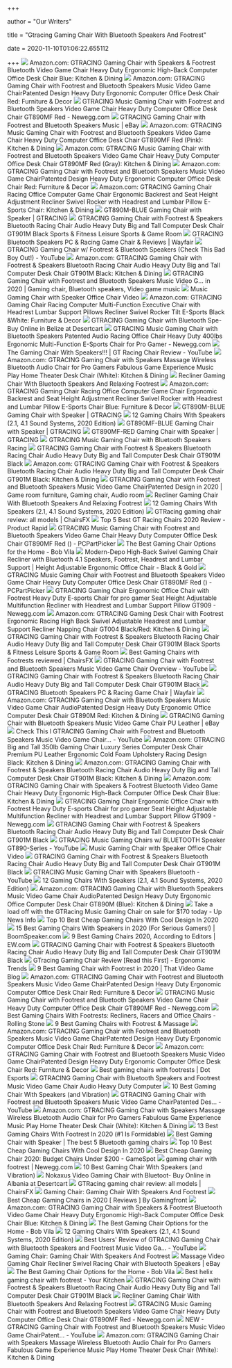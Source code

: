 +++
        
author = "Our Writers"
        
title = "Gtracing Gaming Chair With Bluetooth Speakers And Footrest"
        
date = 2020-11-10T01:06:22.655112
        
+++
[ ![](https://images-na.ssl-images-amazon.com/images/I/71p6kZn1MgL._AC_SL1500_.jpg)](https://images-na.ssl-images-amazon.com/images/I/71p6kZn1MgL._AC_SL1500_.jpg) Amazon.com: GTRACING Gaming Chair with Speakers & Footrest Bluetooth Video  Game Chair Heavy Duty Ergonomic High-Back Computer Office Desk Chair Blue:  Kitchen & Dining
[ ![](https://images-na.ssl-images-amazon.com/images/I/61D%2B6CY7TiL._AC_SY879_.jpg)](https://images-na.ssl-images-amazon.com/images/I/61D%2B6CY7TiL._AC_SY879_.jpg) Amazon.com: GTRACING Gaming Chair with Footrest and Bluetooth Speakers  Music Video Game ChairPatented Design Heavy Duty Ergonomic Computer  Office Desk Chair Red: Furniture & Decor
[ ![](https://c1.neweggimages.com/ProductImage/AF8H_132015864989015419pWHNfhhSzu.jpg)](https://c1.neweggimages.com/ProductImage/AF8H_132015864989015419pWHNfhhSzu.jpg) GTRACING Music Gaming Chair with Footrest and Bluetooth Speakers Video Game  Chair Heavy Duty Computer Office Desk Chair GT890MF Red - Newegg.com
[ ![](https://i.ebayimg.com/images/g/TJYAAOSw2d9fmV7p/s-l300.jpg)](https://i.ebayimg.com/images/g/TJYAAOSw2d9fmV7p/s-l300.jpg) GTRACING Gaming Chair with Footrest and Bluetooth Speakers Music | eBay
[ ![](https://images-na.ssl-images-amazon.com/images/I/61fE%2BCuydQL._AC_SX522_.jpg)](https://images-na.ssl-images-amazon.com/images/I/61fE%2BCuydQL._AC_SX522_.jpg) Amazon.com: GTRACING Music Gaming Chair with Footrest and Bluetooth  Speakers Video Game Chair Heavy Duty Computer Office Desk Chair GT890MF Red  (Pink): Kitchen & Dining
[ ![](https://images-na.ssl-images-amazon.com/images/I/61QYf145lYL._AC_SL1500_.jpg)](https://images-na.ssl-images-amazon.com/images/I/61QYf145lYL._AC_SL1500_.jpg) Amazon.com: GTRACING Music Gaming Chair with Footrest and Bluetooth  Speakers Video Game Chair Heavy Duty Computer Office Desk Chair GT890MF Red  (Gray): Kitchen & Dining
[ ![](https://m.media-amazon.com/images/S/aplus-media/sc/c4599e5e-6437-4fb7-a38a-39cd75f423ea.__CR0,0,970,600_PT0_SX970_V1___.jpg)](https://m.media-amazon.com/images/S/aplus-media/sc/c4599e5e-6437-4fb7-a38a-39cd75f423ea.__CR0,0,970,600_PT0_SX970_V1___.jpg) Amazon.com: GTRACING Gaming Chair with Footrest and Bluetooth Speakers  Music Video Game ChairPatented Design Heavy Duty Ergonomic Computer  Office Desk Chair Red: Furniture & Decor
[ ![](https://images-na.ssl-images-amazon.com/images/I/61IM7NU%2Bh9L._AC_SY679_.jpg)](https://images-na.ssl-images-amazon.com/images/I/61IM7NU%2Bh9L._AC_SY679_.jpg) Amazon.com: GTRACING Gaming Chair Racing Office Computer Game Chair  Ergonomic Backrest and Seat Height Adjustment Recliner Swivel Rocker with  Headrest and Lumbar Pillow E-Sports Chair: Kitchen & Dining
[ ![](https://cdn.shopify.com/s/files/1/0092/3828/2340/products/888_1000x.jpg?v=1597832520)](https://cdn.shopify.com/s/files/1/0092/3828/2340/products/888_1000x.jpg?v=1597832520) GT890M-BLUE Gaming Chair with Speaker | GTRACING
[ ![](https://images-na.ssl-images-amazon.com/images/I/71vlMEbtQZL._SL1500_.jpg)](https://images-na.ssl-images-amazon.com/images/I/71vlMEbtQZL._SL1500_.jpg) GTRACING Gaming Chair with Footrest & Speakers Bluetooth Racing Chair Audio  Heavy Duty Big and Tall Computer Desk Chair GT901M Black Sports & Fitness  Leisure Sports & Game Room
[ ![](https://secure.img1-fg.wfcdn.com/im/47538183/resize-h800-w800%5Ecompr-r85/1215/121577531/Bluetooth+Speakers+PC+%2526+Racing+Game+Chair.jpg)](https://secure.img1-fg.wfcdn.com/im/47538183/resize-h800-w800%5Ecompr-r85/1215/121577531/Bluetooth+Speakers+PC+%2526+Racing+Game+Chair.jpg) GTRACING Bluetooth Speakers PC & Racing Game Chair & Reviews | Wayfair
[ ![](https://i.ytimg.com/vi/XS0A9auydf8/mqdefault.jpg)](https://i.ytimg.com/vi/XS0A9auydf8/mqdefault.jpg) GTRACING Gaming Chair w/ Footrest & Bluetooth Speakers (Check This Bad Boy  Out!) - YouTube
[ ![](https://m.media-amazon.com/images/S/aplus-seller-content-images-us-east-1/ATVPDKIKX0DER/A25EMYIGO0RE3E/6ad7ffbd-456e-499c-9307-0a0b2acfba55._CR0,0,970,600_PT0_SX970__.jpg)](https://m.media-amazon.com/images/S/aplus-seller-content-images-us-east-1/ATVPDKIKX0DER/A25EMYIGO0RE3E/6ad7ffbd-456e-499c-9307-0a0b2acfba55._CR0,0,970,600_PT0_SX970__.jpg) Amazon.com: GTRACING Gaming Chair with Footrest & Speakers Bluetooth Racing  Chair Audio Heavy Duty Big and Tall Computer Desk Chair GT901M Black:  Kitchen & Dining
[ ![](https://i.pinimg.com/originals/71/97/08/719708ce0513fa4e9b130567323a3e77.jpg)](https://i.pinimg.com/originals/71/97/08/719708ce0513fa4e9b130567323a3e77.jpg) GTRACING Gaming Chair with Footrest and Bluetooth Speakers Music Video G...  in 2020 | Gaming chair, Bluetooth speakers, Video game music
[ ![](https://images.gamingchairi.com/music-office-gaming-chair-with-footrest-MUH5dGDkHgQj-Q.jpg)](https://images.gamingchairi.com/music-office-gaming-chair-with-footrest-MUH5dGDkHgQj-Q.jpg) Music Gaming Chair with Speaker Office Chair Video
[ ![](https://images-na.ssl-images-amazon.com/images/I/61a08dWgzrL._AC_UL320_SR238,320_.jpg)](https://images-na.ssl-images-amazon.com/images/I/61a08dWgzrL._AC_UL320_SR238,320_.jpg) Amazon.com: GTRACING Gaming Chair Racing Computer Multi-Function Executive  Chair with Headrest Lumbar Support Pillows Recliner Swivel Rocker Tilt  E-Sports Black &White: Furniture & Decor
[ ![](https://m.media-amazon.com/images/I/519ssLw0Y1L.jpg)](https://m.media-amazon.com/images/I/519ssLw0Y1L.jpg) GTRACING Gaming Chair with Bluetooth Spe- Buy Online in Belize at Desertcart
[ ![](https://c1.neweggimages.com/ProductImageCompressAll1280/AF8H_132139582718637331hRt6biV6bA.jpg)](https://c1.neweggimages.com/ProductImageCompressAll1280/AF8H_132139582718637331hRt6biV6bA.jpg) GTRACING Music Gaming Chair with Bluetooth Speakers Patented Audio Racing  Office Chair Heavy Duty 400lbs Ergonomic Multi-Function E-Sports Chair for  Pro Gamer - Newegg.com
[ ![](https://i.ytimg.com/vi/VgVWbHNAA9Q/maxresdefault.jpg)](https://i.ytimg.com/vi/VgVWbHNAA9Q/maxresdefault.jpg) The Gaming Chair With Speakers!!! | GT Racing Chair Review - YouTube
[ ![](https://images-na.ssl-images-amazon.com/images/I/71wNUCN%2BgsL._AC_SL1500_.jpg)](https://images-na.ssl-images-amazon.com/images/I/71wNUCN%2BgsL._AC_SL1500_.jpg) Amazon.com: GTRACING Gaming Chair with Speakers Massage Wireless Bluetooth  Audio Chair for Pro Gamers Fabulous Game Experience Music Play Home Theater  Desk Chair (White): Kitchen & Dining
[ ![](https://beyondboxgifts.com/wp-content/uploads/2020/04/GTRacing-Gaming-Chair-with-Bluetooth-Speakers-And-A-Recliner-Footrest-1.jpg)](https://beyondboxgifts.com/wp-content/uploads/2020/04/GTRacing-Gaming-Chair-with-Bluetooth-Speakers-And-A-Recliner-Footrest-1.jpg) Recliner Gaming Chair With Bluetooth Speakers And Relaxing Footrest
[ ![](https://images-na.ssl-images-amazon.com/images/I/61vcLx4X8rL._AC_UL320_SR202,320_.jpg)](https://images-na.ssl-images-amazon.com/images/I/61vcLx4X8rL._AC_UL320_SR202,320_.jpg) Amazon.com: GTRACING Gaming Chair Racing Office Computer Game Chair  Ergonomic Backrest and Seat Height Adjustment Recliner Swivel Rocker with  Headrest and Lumbar Pillow E-Sports Chair Blue: Furniture & Decor
[ ![](https://cdn.shopifycdn.net/s/files/1/0092/3828/2340/products/1_f984d758-9e4a-4f3a-805b-318ecfda2483_600x.jpg?v=1603260812)](https://cdn.shopifycdn.net/s/files/1/0092/3828/2340/products/1_f984d758-9e4a-4f3a-805b-318ecfda2483_600x.jpg?v=1603260812) GT890M-BLUE Gaming Chair with Speaker | GTRACING
[ ![](https://gamingchairshunter.com/wp-content/uploads/bluetooth-massage-gaming-chair-with-airbags-and-speakers.jpg)](https://gamingchairshunter.com/wp-content/uploads/bluetooth-massage-gaming-chair-with-airbags-and-speakers.jpg) 12 Gaming Chairs With Speakers (2.1, 4.1 Sound Systems, 2020 Edition)
[ ![](https://cdn.shopify.com/s/files/1/0092/3828/2340/products/3_d583bc80-3871-461b-b08b-994b399c186e_1000x.jpg?v=1597832327)](https://cdn.shopify.com/s/files/1/0092/3828/2340/products/3_d583bc80-3871-461b-b08b-994b399c186e_1000x.jpg?v=1597832327) GT890MF-BLUE Gaming Chair with Speaker | GTRACING
[ ![](http://cdn.shopify.com/s/files/1/0092/3828/2340/products/890MF-Blue6_grande.jpg?v=1603941481)](http://cdn.shopify.com/s/files/1/0092/3828/2340/products/890MF-Blue6_grande.jpg?v=1603941481) GT890MF-RED Gaming Chair with Speaker | GTRACING
[ ![](https://images.gamingreview.biz/l-m/music-gaming-chair-with-bluetooth-speakers-audio.jpg)](https://images.gamingreview.biz/l-m/music-gaming-chair-with-bluetooth-speakers-audio.jpg) GTRACING Music Gaming Chair with Bluetooth Speakers Racing
[ ![](https://images-na.ssl-images-amazon.com/images/I/71tvMyixlbL._SL1482_.jpg)](https://images-na.ssl-images-amazon.com/images/I/71tvMyixlbL._SL1482_.jpg) GTRACING Gaming Chair with Footrest & Speakers Bluetooth Racing Chair Audio  Heavy Duty Big and Tall Computer Desk Chair GT901M Black
[ ![](https://m.media-amazon.com/images/I/61H6mDYixUL._AC_UL400_.jpg)](https://m.media-amazon.com/images/I/61H6mDYixUL._AC_UL400_.jpg) Amazon.com: GTRACING Gaming Chair with Footrest & Speakers Bluetooth Racing  Chair Audio Heavy Duty Big and Tall Computer Desk Chair GT901M Black:  Kitchen & Dining
[ ![](https://i.pinimg.com/474x/0b/aa/16/0baa16f3da72b6713d975fea72e68cbf.jpg)](https://i.pinimg.com/474x/0b/aa/16/0baa16f3da72b6713d975fea72e68cbf.jpg) GTRACING Gaming Chair with Footrest and Bluetooth Speakers Music Video Game  ChairPatented Design in 2020 | Game room furniture, Gaming chair, Audio  room
[ ![](https://beyondboxgifts.com/wp-content/uploads/2020/04/GTRacing-Gaming-Chair-with-Bluetooth-Speakers-And-A-Recliner-Footrest-3.jpg)](https://beyondboxgifts.com/wp-content/uploads/2020/04/GTRacing-Gaming-Chair-with-Bluetooth-Speakers-And-A-Recliner-Footrest-3.jpg) Recliner Gaming Chair With Bluetooth Speakers And Relaxing Footrest
[ ![](https://gamingchairshunter.com/wp-content/uploads/best-gaming-chair-with-speakers-for-2020.jpg)](https://gamingchairshunter.com/wp-content/uploads/best-gaming-chair-with-speakers-for-2020.jpg) 12 Gaming Chairs With Speakers (2.1, 4.1 Sound Systems, 2020 Edition)
[ ![](https://chairsfx.com/wp-content/uploads/2020/06/gtracing-2020-gaming-chairs.jpg)](https://chairsfx.com/wp-content/uploads/2020/06/gtracing-2020-gaming-chairs.jpg) GTRacing gaming chair review: all models | ChairsFX
[ ![](https://productrapid.com/wp-content/uploads/2020/04/Best-GT-Racing-Chair.jpg)](https://productrapid.com/wp-content/uploads/2020/04/Best-GT-Racing-Chair.jpg) Top 5 Best GT Racing Chairs 2020 Review - Product Rapid
[ ![](https://images-na.ssl-images-amazon.com/images/I/5126ViYV5CL.jpg)](https://images-na.ssl-images-amazon.com/images/I/5126ViYV5CL.jpg) GTRACING Music Gaming Chair with Footrest and Bluetooth Speakers Video Game  Chair Heavy Duty Computer Office Desk Chair GT890MF Red () - PCPartPicker
[ ![](https://s3-production.bobvila.com/articles/wp-content/uploads/2020/10/Best_Gaming_Chair_GTRACINGGamingChairwithSpeakersFootrest-300x300.jpg)](https://s3-production.bobvila.com/articles/wp-content/uploads/2020/10/Best_Gaming_Chair_GTRACINGGamingChairwithSpeakersFootrest-300x300.jpg) The Best Gaming Chair Options for the Home - Bob Vila
[ ![](https://img-s.yoybuy.com/images/I/718RuTqmmBL.jpg)](https://img-s.yoybuy.com/images/I/718RuTqmmBL.jpg) Modern-Depo High-Back Swivel Gaming Chair Recliner with Bluetooth 4.1  Speakers, Footrest, Headrest and Lumbar Support | Height Adjustable  Ergonomic Office Chair - Black & Gold
[ ![](https://images-na.ssl-images-amazon.com/images/I/51h9tVehrnL.jpg)](https://images-na.ssl-images-amazon.com/images/I/51h9tVehrnL.jpg) GTRACING Music Gaming Chair with Footrest and Bluetooth Speakers Video Game  Chair Heavy Duty Computer Office Desk Chair GT890MF Red () - PCPartPicker
[ ![](https://c1.neweggimages.com/ProductImage/AF8HS200918zLtbd.jpg)](https://c1.neweggimages.com/ProductImage/AF8HS200918zLtbd.jpg) GTRACING Gaming Chair Ergonomic Office Chair with Footrest Heavy Duty  E-sports Chair for pro gamer Seat Height Adjustable Multifunction Recliner  with Headrest and Lumbar Support Pillow GT909 - Newegg.com
[ ![](https://images-na.ssl-images-amazon.com/images/I/61yFQUu-IlL._AC_SY879_.jpg)](https://images-na.ssl-images-amazon.com/images/I/61yFQUu-IlL._AC_SY879_.jpg) Amazon.com: GTRACING Gaming Desk Chair with Footrest Ergonomic Racing High  Back Swivel Adjustable Headrest and Lumbar Support Recliner Napping Chair  GT004 Black/Red: Kitchen & Dining
[ ![](https://m.media-amazon.com/images/I/71jV-WOioBL.jpg)](https://m.media-amazon.com/images/I/71jV-WOioBL.jpg) GTRACING Gaming Chair with Footrest & Speakers Bluetooth Racing Chair Audio  Heavy Duty Big and Tall Computer Desk Chair GT901M Black Sports & Fitness  Leisure Sports & Game Room
[ ![](https://chairsfx.com/wp-content/uploads/2020/02/gaming-chair-footrest-article.jpg)](https://chairsfx.com/wp-content/uploads/2020/02/gaming-chair-footrest-article.jpg) Best Gaming Chairs with Footrests reviewed | ChairsFX
[ ![](https://i.ytimg.com/vi/ayl26UGhGtY/maxresdefault.jpg)](https://i.ytimg.com/vi/ayl26UGhGtY/maxresdefault.jpg) GTRACING Gaming Chair with Footrest and Bluetooth Speakers Music Video Game  Chair Overview - YouTube
[ ![](https://images-na.ssl-images-amazon.com/images/I/513kxp50%2BTL.jpg)](https://images-na.ssl-images-amazon.com/images/I/513kxp50%2BTL.jpg) GTRACING Gaming Chair with Footrest & Speakers Bluetooth Racing Chair Audio  Heavy Duty Big and Tall Computer Desk Chair GT901M Black
[ ![](https://secure.img1-fg.wfcdn.com/im/74930370/resize-h800-w800%5Ecompr-r85/1203/120325770/Bluetooth+Speakers+PC+%2526+Racing+Game+Chair.jpg)](https://secure.img1-fg.wfcdn.com/im/74930370/resize-h800-w800%5Ecompr-r85/1203/120325770/Bluetooth+Speakers+PC+%2526+Racing+Game+Chair.jpg) GTRACING Bluetooth Speakers PC & Racing Game Chair | Wayfair
[ ![](https://m.media-amazon.com/images/I/619rXonITKL._AC_UL400_.jpg)](https://m.media-amazon.com/images/I/619rXonITKL._AC_UL400_.jpg) Amazon.com: GTRACING Gaming Chair with Bluetooth Speakers Music Video Game  Chair AudioPatented Design Heavy Duty Ergonomic Office Computer Desk Chair  GT890M Red: Kitchen & Dining
[ ![](https://i.ebayimg.com/images/g/miwAAOSwUxJdOsyQ/s-l300.jpg)](https://i.ebayimg.com/images/g/miwAAOSwUxJdOsyQ/s-l300.jpg) GTRACING Gaming Chair with Bluetooth Speakers Music Video Game Chair PU  Leather | eBay
[ ![](https://i.ytimg.com/vi/PqZLsn4pAwg/maxresdefault.jpg)](https://i.ytimg.com/vi/PqZLsn4pAwg/maxresdefault.jpg) Check This l GTRACING Gaming Chair with Footrest and Bluetooth Speakers  Music Video Game Chair... - YouTube
[ ![](https://images-na.ssl-images-amazon.com/images/I/615y3M90n1L._AC_SL1500_.jpg)](https://images-na.ssl-images-amazon.com/images/I/615y3M90n1L._AC_SL1500_.jpg) Amazon.com: GTRACING Big and Tall 350lb Gaming Chair Luxury Series Computer  Desk Chair Premium PU Leather Ergonomic Cold Foam Upholstery Racing Design  Black: Kitchen & Dining
[ ![](https://images-na.ssl-images-amazon.com/images/I/71zA8M4O7XL._AC_SL1500_.jpg)](https://images-na.ssl-images-amazon.com/images/I/71zA8M4O7XL._AC_SL1500_.jpg) Amazon.com: GTRACING Gaming Chair with Footrest & Speakers Bluetooth Racing  Chair Audio Heavy Duty Big and Tall Computer Desk Chair GT901M Black:  Kitchen & Dining
[ ![](https://m.media-amazon.com/images/S/aplus-media/sc/f3568ecf-08c9-4744-86f3-1603617f911e.__CR0,0,970,600_PT0_SX970_V1___.jpg)](https://m.media-amazon.com/images/S/aplus-media/sc/f3568ecf-08c9-4744-86f3-1603617f911e.__CR0,0,970,600_PT0_SX970_V1___.jpg) Amazon.com: GTRACING Gaming Chair with Speakers & Footrest Bluetooth Video  Game Chair Heavy Duty Ergonomic High-Back Computer Office Desk Chair Blue:  Kitchen & Dining
[ ![](https://c1.neweggimages.com/ProductImage/AF8H_1321395753808433869lwCxVJ5CW.jpg)](https://c1.neweggimages.com/ProductImage/AF8H_1321395753808433869lwCxVJ5CW.jpg) GTRACING Gaming Chair Ergonomic Office Chair with Footrest Heavy Duty  E-sports Chair for pro gamer Seat Height Adjustable Multifunction Recliner  with Headrest and Lumbar Support Pillow GT909 - Newegg.com
[ ![](https://images-na.ssl-images-amazon.com/images/I/610GX2zyMlL._SL1200_.jpg)](https://images-na.ssl-images-amazon.com/images/I/610GX2zyMlL._SL1200_.jpg) GTRACING Gaming Chair with Footrest & Speakers Bluetooth Racing Chair Audio  Heavy Duty Big and Tall Computer Desk Chair GT901M Black
[ ![](https://i.ytimg.com/vi/BuwOEcDTUOI/hqdefault.jpg)](https://i.ytimg.com/vi/BuwOEcDTUOI/hqdefault.jpg) GTRACING Music Gaming Chairs w/ BLUETOOTH Speaker GT890-Series - YouTube
[ ![](https://images.gamingchairi.com/l-m/music-office-gaming-chair-with-footrest-MUH5dGDkHgQj-Q.jpg)](https://images.gamingchairi.com/l-m/music-office-gaming-chair-with-footrest-MUH5dGDkHgQj-Q.jpg) Music Gaming Chair with Speaker Office Chair Video
[ ![](https://m.media-amazon.com/images/I/71aZENEDmXL._AC_UL400_.jpg)](https://m.media-amazon.com/images/I/71aZENEDmXL._AC_UL400_.jpg) GTRACING Gaming Chair with Footrest & Speakers Bluetooth Racing Chair Audio  Heavy Duty Big and Tall Computer Desk Chair GT901M Black
[ ![](https://i.ytimg.com/vi/2t83HjNwMGc/hqdefault.jpg)](https://i.ytimg.com/vi/2t83HjNwMGc/hqdefault.jpg) GTRACING Music Gaming Chair with Speakers Bluetooth - YouTube
[ ![](https://gamingchairshunter.com/wp-content/uploads/cheap-blue-gaming-chair-without-bluetooth-speakers.jpg)](https://gamingchairshunter.com/wp-content/uploads/cheap-blue-gaming-chair-without-bluetooth-speakers.jpg) 12 Gaming Chairs With Speakers (2.1, 4.1 Sound Systems, 2020 Edition)
[ ![](https://m.media-amazon.com/images/S/aplus-media/sc/5c112991-12a0-43e2-bebe-06ff61d9bc5a.__CR0,0,970,600_PT0_SX970_V1___.jpg)](https://m.media-amazon.com/images/S/aplus-media/sc/5c112991-12a0-43e2-bebe-06ff61d9bc5a.__CR0,0,970,600_PT0_SX970_V1___.jpg) Amazon.com: GTRACING Gaming Chair with Bluetooth Speakers Music Video Game  Chair AudioPatented Design Heavy Duty Ergonomic Office Computer Desk Chair  GT890M (Blue): Kitchen & Dining
[ ![](https://upnewsinfo.com/wp-content/uploads/2020/09/1600004195_Take-a-load-off-with-the-GTRacing-Music-Gaming-Chair.jpg)](https://upnewsinfo.com/wp-content/uploads/2020/09/1600004195_Take-a-load-off-with-the-GTRacing-Music-Gaming-Chair.jpg) Take a load off with the GTRacing Music Gaming Chair on sale for $170 today  - Up News Info
[ ![](https://awesometoplist.com/wp-content/uploads/2019/07/Nokaxus-Gaming-Chair-Large-Size-High-back-Ergonomic-Racing-Seat-with-Massager-Lumbar-Support-and-Retractible-Footrest-PU-Leather-90-180-degree-476x500.jpg)](https://awesometoplist.com/wp-content/uploads/2019/07/Nokaxus-Gaming-Chair-Large-Size-High-back-Ergonomic-Racing-Seat-with-Massager-Lumbar-Support-and-Retractible-Footrest-PU-Leather-90-180-degree-476x500.jpg) Top 10 Best Cheap Gaming Chairs With Cool Design In 2020
[ ![](https://images-na.ssl-images-amazon.com/images/I/41W9hQCOCLL.jpg)](https://images-na.ssl-images-amazon.com/images/I/41W9hQCOCLL.jpg) 15 Best Gaming Chairs With Speakers in 2020 (For Serious Gamers!) |  BoomSpeaker.com
[ ![](https://static.onecms.io/wp-content/uploads/sites/6/2020/09/14/gaming-Chair.jpg)](https://static.onecms.io/wp-content/uploads/sites/6/2020/09/14/gaming-Chair.jpg) 9 Best Gaming Chairs 2020, According to Editors | EW.com
[ ![](https://images-na.ssl-images-amazon.com/images/I/41V7DwHB-5L._SL500_.jpg)](https://images-na.ssl-images-amazon.com/images/I/41V7DwHB-5L._SL500_.jpg) GTRACING Gaming Chair with Footrest & Speakers Bluetooth Racing Chair Audio  Heavy Duty Big and Tall Computer Desk Chair GT901M Black
[ ![](http://ergonomictrends.com/wp-content/plugins/aawp/public/assets/img/thumb-spacer.png)](http://ergonomictrends.com/wp-content/plugins/aawp/public/assets/img/thumb-spacer.png) GTracing Gaming Chair Review [Read this First] - Ergonomic Trends
[ ![](https://www.thatvideogameblog.com/wp-content/uploads/2019/12/TVGB-best-gaming-chair-with-footrest.jpg)](https://www.thatvideogameblog.com/wp-content/uploads/2019/12/TVGB-best-gaming-chair-with-footrest.jpg) 9 Best Gaming Chair with Footrest in 2020 | That Video Game Blog
[ ![](https://m.media-amazon.com/images/I/71c-5hBOikL._AC_UL400_.jpg)](https://m.media-amazon.com/images/I/71c-5hBOikL._AC_UL400_.jpg) Amazon.com: GTRACING Gaming Chair with Footrest and Bluetooth Speakers  Music Video Game ChairPatented Design Heavy Duty Ergonomic Computer  Office Desk Chair Red: Furniture & Decor
[ ![](https://c1.neweggimages.com/ProductImageCompressAll300/AH22S191126V5yTh.jpg)](https://c1.neweggimages.com/ProductImageCompressAll300/AH22S191126V5yTh.jpg) GTRACING Music Gaming Chair with Footrest and Bluetooth Speakers Video Game  Chair Heavy Duty Computer Office Desk Chair GT890MF Red - Newegg.com
[ ![](https://www.rollingstone.com/wp-content/uploads/2020/08/913UuFKYaLL._AC_SL1500_.jpg)](https://www.rollingstone.com/wp-content/uploads/2020/08/913UuFKYaLL._AC_SL1500_.jpg) Best Gaming Chairs With Footrests: Recliners, Racers and Office Chairs -  Rolling Stone
[ ![](https://gamingchairexpert.com/wp-content/uploads/2020/01/gaming-chair-footrest-massage.jpg)](https://gamingchairexpert.com/wp-content/uploads/2020/01/gaming-chair-footrest-massage.jpg) 9 Best Gaming Chairs with Footrest & Massage
[ ![](https://m.media-amazon.com/images/I/61Oo-dJwm0L._AC_UL400_.jpg)](https://m.media-amazon.com/images/I/61Oo-dJwm0L._AC_UL400_.jpg) Amazon.com: GTRACING Gaming Chair with Footrest and Bluetooth Speakers  Music Video Game ChairPatented Design Heavy Duty Ergonomic Computer  Office Desk Chair Red: Furniture & Decor
[ ![](https://m.media-amazon.com/images/S/aplus-seller-content-images-us-east-1/ATVPDKIKX0DER/A25EMYIGO0RE3E/914c829e-1811-4a43-9940-ddf2f7db3d53._CR0,0,350,350_PT0_SX300__.jpg)](https://m.media-amazon.com/images/S/aplus-seller-content-images-us-east-1/ATVPDKIKX0DER/A25EMYIGO0RE3E/914c829e-1811-4a43-9940-ddf2f7db3d53._CR0,0,350,350_PT0_SX300__.jpg) Amazon.com: GTRACING Gaming Chair with Footrest and Bluetooth Speakers  Music Video Game ChairPatented Design Heavy Duty Ergonomic Computer  Office Desk Chair Red: Furniture & Decor
[ ![](https://cdn1.dotesports.com/wp-content/uploads/2020/09/23200416/FX_003_RedWhiteBlack_1_1800x1800-683x1024.png)](https://cdn1.dotesports.com/wp-content/uploads/2020/09/23200416/FX_003_RedWhiteBlack_1_1800x1800-683x1024.png) Best gaming chairs with footrests | Dot Esports
[ ![](https://images-na.ssl-images-amazon.com/images/I/51rdm-VmoUL.jpg)](https://images-na.ssl-images-amazon.com/images/I/51rdm-VmoUL.jpg) GTRACING Gaming Chair with Bluetooth Speakers and Footrest Music Video Game  Chair Audio Heavy Duty Computer
[ ![](https://m.media-amazon.com/images/I/41Q3RvRUZ4L.jpg)](https://m.media-amazon.com/images/I/41Q3RvRUZ4L.jpg) 10 Best Gaming Chair With Speakers (and Vibration)
[ ![](https://i.ytimg.com/vi/WbxHTxx1iwo/maxresdefault.jpg)](https://i.ytimg.com/vi/WbxHTxx1iwo/maxresdefault.jpg) GTRACING Gaming Chair with Footrest and Bluetooth Speakers Music Video Game  ChairPatented Des... - YouTube
[ ![](https://images-na.ssl-images-amazon.com/images/I/81iEyJveeWL._AC_SL1500_.jpg)](https://images-na.ssl-images-amazon.com/images/I/81iEyJveeWL._AC_SL1500_.jpg) Amazon.com: GTRACING Gaming Chair with Speakers Massage Wireless Bluetooth  Audio Chair for Pro Gamers Fabulous Game Experience Music Play Home Theater  Desk Chair (White): Kitchen & Dining
[ ![](https://gamingchairshunter.com/wp-content/uploads/GTRACING-GT901-pro-gaming-chair-with-footrest.jpg)](https://gamingchairshunter.com/wp-content/uploads/GTRACING-GT901-pro-gaming-chair-with-footrest.jpg) 13 Best Gaming Chairs With Footrest In 2020 (#1 Is Formidable)
[ ![](https://chairs4gamers.com/wp-content/uploads/2020/03/gaming-chair-comfort.jpg)](https://chairs4gamers.com/wp-content/uploads/2020/03/gaming-chair-comfort.jpg) Best Gaming Chair with Speaker | The best 5 Bluetooth gaming chairs
[ ![](https://awesometoplist.com/wp-content/uploads/2019/07/Fortnite-OMEGA-Xi-Gaming-Chair-RESPAWN-by-OFM-Reclining-Ergonomic-Chair-with-Footrest-OMEGA-02-500x500.jpg)](https://awesometoplist.com/wp-content/uploads/2019/07/Fortnite-OMEGA-Xi-Gaming-Chair-RESPAWN-by-OFM-Reclining-Ergonomic-Chair-with-Footrest-OMEGA-02-500x500.jpg) Top 10 Best Cheap Gaming Chairs With Cool Design In 2020
[ ![](https://gamespot1.cbsistatic.com/uploads/original/1595/15950357/3661022-gaming%20chairs.jpg)](https://gamespot1.cbsistatic.com/uploads/original/1595/15950357/3661022-gaming%20chairs.jpg) Best Cheap Gaming Chair 2020: Budget Chairs Under $200 - GameSpot
[ ![](https://c1.neweggimages.com/ProductImageCompressAll300/AAH7_132136990872822556ccwDm7HvgH.jpg)](https://c1.neweggimages.com/ProductImageCompressAll300/AAH7_132136990872822556ccwDm7HvgH.jpg) gaming chair with footrest | Newegg.com
[ ![](https://m.media-amazon.com/images/I/41RpNLQbp+L.jpg)](https://m.media-amazon.com/images/I/41RpNLQbp+L.jpg) 10 Best Gaming Chair With Speakers (and Vibration)
[ ![](https://m.media-amazon.com/images/I/41Bu1-9S7ZL.jpg)](https://m.media-amazon.com/images/I/41Bu1-9S7ZL.jpg) Nokaxus Video Gaming Chair with Bluetoot- Buy Online in Albania at  Desertcart
[ ![](https://chairsfx.com/wp-content/uploads/2019/12/gtracing-bluetooth-speakers.jpg)](https://chairsfx.com/wp-content/uploads/2019/12/gtracing-bluetooth-speakers.jpg) GTRacing gaming chair review: all models | ChairsFX
[ ![](https://i.ebayimg.com/images/g/qOoAAOSwmWhdX4Sq/s-l300.jpg)](https://i.ebayimg.com/images/g/qOoAAOSwmWhdX4Sq/s-l300.jpg) Gaming Chair: Gaming Chair With Speakers And Footrest
[ ![](https://www.gamingfront.net/wp-content/uploads/2019/04/15.-GTRACING-Audio-Gaming-Chair-with-Bluetooth-Speaker-%E3%80%90Patented%E3%80%91-Music-Video-Game-Chair-Racing-Chair-Heavy-Duty-Ergonomic-Multi-Function-e1555832284120.jpg)](https://www.gamingfront.net/wp-content/uploads/2019/04/15.-GTRACING-Audio-Gaming-Chair-with-Bluetooth-Speaker-%E3%80%90Patented%E3%80%91-Music-Video-Game-Chair-Racing-Chair-Heavy-Duty-Ergonomic-Multi-Function-e1555832284120.jpg) Best Cheap Gaming Chairs in 2020 [ Reviews ] By Gamingfront
[ ![](https://m.media-amazon.com/images/S/aplus-media/sc/f01326ae-ebd0-468f-b8f0-01610968862d.__CR0,0,350,350_PT0_SX300_V1___.jpg)](https://m.media-amazon.com/images/S/aplus-media/sc/f01326ae-ebd0-468f-b8f0-01610968862d.__CR0,0,350,350_PT0_SX300_V1___.jpg) Amazon.com: GTRACING Gaming Chair with Speakers & Footrest Bluetooth Video  Game Chair Heavy Duty Ergonomic High-Back Computer Office Desk Chair Blue:  Kitchen & Dining
[ ![](https://s3-production.bobvila.com/articles/wp-content/uploads/2020/10/Best-Gaming-Chair-650x495.jpg)](https://s3-production.bobvila.com/articles/wp-content/uploads/2020/10/Best-Gaming-Chair-650x495.jpg) The Best Gaming Chair Options for the Home - Bob Vila
[ ![](https://gamingchairshunter.com/wp-content/uploads/recliner-gaming-chair-with-footrest-and-speakers.jpg)](https://gamingchairshunter.com/wp-content/uploads/recliner-gaming-chair-with-footrest-and-speakers.jpg) 12 Gaming Chairs With Speakers (2.1, 4.1 Sound Systems, 2020 Edition)
[ ![](https://i.ytimg.com/vi/NqES3hY8Ntg/maxresdefault.jpg)](https://i.ytimg.com/vi/NqES3hY8Ntg/maxresdefault.jpg) Best Users' Review of GTRACING Gaming Chair with Bluetooth Speakers and  Footrest Music Video Ga... - YouTube
[ ![](http://boervolk.info/wp-content/uploads/2019/02/gaming-chair-with-footrest-and-cup-holder-gallery-game-chairs-holders-speakers.jpg)](http://boervolk.info/wp-content/uploads/2019/02/gaming-chair-with-footrest-and-cup-holder-gallery-game-chairs-holders-speakers.jpg) Gaming Chair: Gaming Chair With Speakers And Footrest
[ ![](https://i.ebayimg.com/images/g/JIAAAOSwjJlfI3d0/s-l300.jpg)](https://i.ebayimg.com/images/g/JIAAAOSwjJlfI3d0/s-l300.jpg) Massage Video Gaming Chair Recliner Swivel Racing Chair with Bluetooth  Speakers | eBay
[ ![](https://s3-production.bobvila.com/articles/wp-content/uploads/2020/10/Best_Gaming_Chair-650x433.jpg)](https://s3-production.bobvila.com/articles/wp-content/uploads/2020/10/Best_Gaming_Chair-650x433.jpg) The Best Gaming Chair Options for the Home - Bob Vila
[ ![](https://images-na.ssl-images-amazon.com/images/I/715Lqd7-zfL._SL1500_.jpg)](https://images-na.ssl-images-amazon.com/images/I/715Lqd7-zfL._SL1500_.jpg) Best helix gaming chair with footrest - Your Kitchen
[ ![](https://images-na.ssl-images-amazon.com/images/I/61DMGTmT12L._SL1200_.jpg)](https://images-na.ssl-images-amazon.com/images/I/61DMGTmT12L._SL1200_.jpg) GTRACING Gaming Chair with Footrest & Speakers Bluetooth Racing Chair Audio  Heavy Duty Big and Tall Computer Desk Chair GT901M Black
[ ![](https://i1.ytimg.com/vi/4WU6xaR9sy4/hqdefault.jpg)](https://i1.ytimg.com/vi/4WU6xaR9sy4/hqdefault.jpg) Recliner Gaming Chair With Bluetooth Speakers And Relaxing Footrest
[ ![](https://c1.neweggimages.com/ProductImageCompressAll300/ARA7S201015fxP4e.jpg)](https://c1.neweggimages.com/ProductImageCompressAll300/ARA7S201015fxP4e.jpg) GTRACING Music Gaming Chair with Footrest and Bluetooth Speakers Video Game  Chair Heavy Duty Computer Office Desk Chair GT890MF Red - Newegg.com
[ ![](https://i.ytimg.com/vi/pV9CvoFog7w/hqdefault.jpg)](https://i.ytimg.com/vi/pV9CvoFog7w/hqdefault.jpg) NEW - GTRACING Gaming Chair with Footrest and Bluetooth Speakers Music Video  Game ChairPatent... - YouTube
[ ![](https://m.media-amazon.com/images/S/aplus-media/sc/3d246a86-3095-428b-99b2-47391f96c751.__CR0,0,970,600_PT0_SX970_V1___.jpg)](https://m.media-amazon.com/images/S/aplus-media/sc/3d246a86-3095-428b-99b2-47391f96c751.__CR0,0,970,600_PT0_SX970_V1___.jpg) Amazon.com: GTRACING Gaming Chair with Speakers Massage Wireless Bluetooth  Audio Chair for Pro Gamers Fabulous Game Experience Music Play Home Theater  Desk Chair (White): Kitchen & Dining
